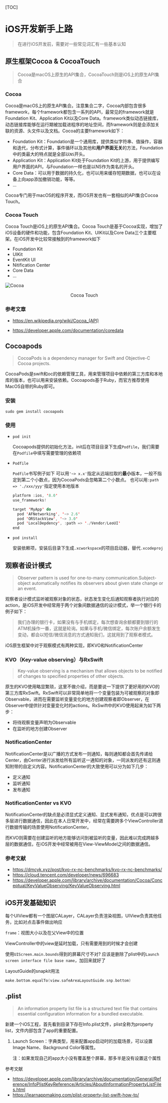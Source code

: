 [TOC]

# iOS开发新手上路

> 在进行iOS开发前，需要对一些常见词汇有一些基本认知
>

## 原生框架Cocoa & CocoaTouch

> Cocoa是macOS上原生的API集合，CocoaTouch则是iOS上的原生API集合

### Cocoa

Cocoa是macOS上的原生API集合。注意集合二字，Cocoa内部包含很多framework，每个framework都包含一系列的API，最常见的framework就是Foundation Kit、Application Kit以及Core Data。framework类似动态链接库，动态链接库能够在运行期被加载进程序的地址空间，而framework则是会添加关联的资源、头文件以及文档。Cocoa的主要framework如下：

- Foundation Kit：Foundation是一个通用库，提供类似字符串、值操作，容器和迭代，分布式计算，事件循环以及其他和**用户界面无关**的方法，Foundation中的类最大的特点就是全部以`NS`开头。
- Application Kit：Application Kit处于Foundation Kit的上游，用于提供编写用户界面的API，与Foundation一样也是以NS作为类名的开头。
- Core Data：可以用于数据的持久化，也可以用来缓存短期数据，也可以在设备上向app添加撤销功能，等等。
- ...

Cocoa专门用于macOS的程序开发，而iOS开发也有一套相似的API集合Cocoa Touch。

### Cocoa Touch

Cocoa Touch是iOS上的原生API集合。Cocoa Touch是基于Cocoa实现，增加了iOS设备的硬件和功能，包含Foundation Kit、UIKit以及Core Data三个主要框架。在iOS开发中比较常接触到的framework如下

- Foundation Kit
- UIKit
- EventKit UI
- Nitification Center
- Core Data
- ...

![Cocoa](/Users/yuanhao/Desktop/Cocoa.webp)

<center>Cocoa Touch</center>

### 参考文章

- https://en.wikipedia.org/wiki/Cocoa_(API)

- https://developer.apple.com/documentation/coredata

## Cocoapods

> CocoaPods is a dependency manager for Swift and Objective-C Cocoa projects. 

CocoaPods是swift和oc的依赖管理工具，用来管理项目中依赖的第三方库和本地库的版本，也可以用来安装依赖。Cocoapods基于Ruby，而官方推荐使用MacOS自带的Ruby即可。

### 安装

`sudo gem install cocoapods`

### 使用

- `pod init`

  Cocoapods提供的初始化方法，init后在项目目录下生成`Podfile`，我们需要在`Podfile`中填写需要管理的依赖项

- `Podfile`

  `Podfile`书写例子如下
  可以用`'~> x.x'`指定从远端拉取的**最小**版本，一般不指定到第二个小数点，因为CocoaPods会忽略第二个小数点。
  也可以用`:path => './xxx/yyy'`指定使用本地版本

  ```swift
  platform :ios, '8.0'
  use_frameworks!
  
  target 'MyApp' do
    pod 'AFNetworking', '~> 2.6'
    pod 'ORStackView', '~> 3.0'
    pod 'LocalDepdency', :path => './Vendor/LeoUI'
  end
  ```

- `pod install`

  安装依赖项，安装后目录下生成`.xcworkspace`的项目启动器，替代`.xcodeproj`

## 观察者设计模式

> Observer pattern is used for one-to-many communication.Subject-object automatically notifies its observers about given state change or an event.

观察者设计模式监听被观察对象的状态，状态发生变化后通知观察者执行对应的action，是iOS开发中经常用于两个对象间数据通信的设计模式，举一个银行卡的例子如下：

> 我们办理的银行卡，如果没有与手机绑定，每次想查询余额都要到银行的ATM机操作一番，这就是轮询。如果与手机/微信绑定，每次账户余额发生变动，都会以短信/微信消息的方式通知我们，这就用到了观察者模式。

iOS原生框架中对于观察模式有两种实现，即KVO和NotificationCenter

### KVO（Key-value observing）与RxSwift

> Key-value observing is a mechanism that allows objects to be notified of changes to specified properties of other objects.

原生的KVO使用略显繁琐，这里不做介绍，而是要说一下提供了更好用的KVO的第三方库RxSwift。RxSwift可以非常简单地将一个变量包装为可被观察的对象即Observable，进而在需要监听变量变化的地方创建观察者即Observer，在Observer中提供针对变量变化时的actions。RxSwift中的KVO使用起来为如下两步：

- 将待观察变量声明为Observable
- 在监听的地方创建Observer

### NotificationCenter

NotificationCenter是以广播的方式发布一则通知，每则通知都会首先传递给Center，由Center进行派发给所有监听这一通知的对象，一同派发的还有这则通知附带的自定义内容。NotificationCenter的大致使用可以分为如下几步：

- 定义通知
- 监听通知
- 发布通知

### NotificationCenter vs KVO

NotificationCenter的缺点是必须显式定义通知、显式发布通知，优点是可以跨很多层进行数据通信，因此在本人日常开发中，经常在需要跨多个ViewController进行数据传输的场景使用NotificationCenter。

而KVO则需要在创建监听的地方能够访问到被监听的变量，因此难以完成跨越多层的数据通信，在iOS开发中经常被用在View-ViewModel之间的数据通信。

### 参考文献

- https://dmcyk.xyz/post/kvo-rx-nc-benchmarks/kvo-rx-nc-benchmarks/
- https://cloud.tencent.com/developer/news/696683
- https://developer.apple.com/library/archive/documentation/Cocoa/Conceptual/KeyValueObserving/KeyValueObserving.html

## iOS开发基础知识

每个UIView都有一个图层CALayer，CALayer负责渲染视图，UIView负责其他任务，比如对点击事件做出响应

`frame`：视图大小以及在父View中的位置

ViewController中的view是延时加载，只有需要用到的时候才会创建

使用`UIScreen.main.bounds`得到的屏幕尺寸不对?
应该是删除了plist中的`Launch screen interface file base name`，加回来就好了

LayoutGuide的snapkit用法

```swift
make.bottom.equalTo(view.safeAreaLayoutGuide.snp.bottom)
```

## .plist

> An information property list file is a structured text file that contains essential configuration information for a bundled executable.

新建一个iOS工程，首先看到目录下存在Info.plist文件，plist全称为property list，文件内部包含了app的重要配置。

1. Launch Screen：字典类型，用来配置app启动时的加载场景，可以设置Image Name、Background Color等属性。

   注：如果发现自己的app大小没有覆盖整个屏幕，那多半是没有设置这个属性

参考文献

- https://developer.apple.com/library/archive/documentation/General/Reference/InfoPlistKeyReference/Articles/AboutInformationPropertyListFiles.html
- https://learnappmaking.com/plist-property-list-swift-how-to/